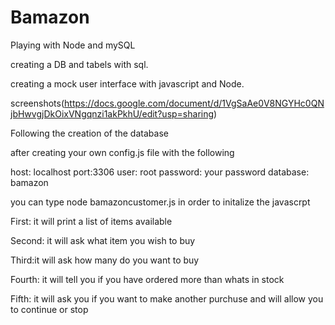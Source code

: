# Bamazon
Playing with Node and mySQL

creating a DB and tabels with sql.

creating a mock user interface with javascript and Node.

screenshots(https://docs.google.com/document/d/1VgSaAe0V8NGYHc0QNjbHwvgjDkOixVNgqnzi1akPkhU/edit?usp=sharing)

Following the creation of the database

after creating your own  config.js file with the following 

host: localhost
port:3306
user: root
password: your password
database: bamazon

you can type node bamazoncustomer.js in order to initalize the javascrpt 

First: it will print a list of items available 

Second: it will ask what item you wish to buy

Third:it will ask how many do you want to buy

Fourth: it will tell you if you have ordered more than whats in stock

Fifth: it will ask you if you want to make another purchuse and will allow you to continue or stop

